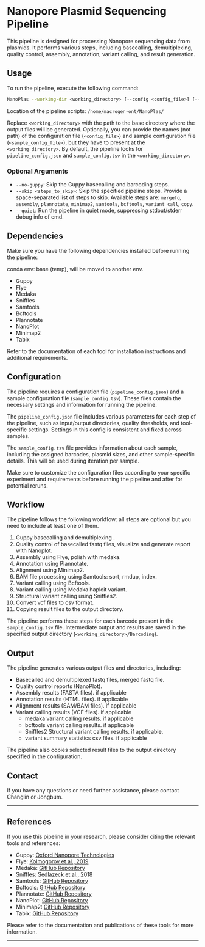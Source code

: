 # Nanopore Plasmid Sequencing Pipeline

This pipeline is designed for processing Nanopore sequencing data from plasmids. It performs various steps, including basecalling, demultiplexing, quality control, assembly, annotation, variant calling, and result generation.

## Usage

To run the pipeline, execute the following command:

```bash
NanoPlas --working-dir <working_directory> [--config <config_file>] [--sample-config <sample_config_file>] [--no-guppy] [--skip <steps_to_skip>] [--quiet]
```

Location of the pipeline scripts: `/home/macrogen-ont/NanoPlas/`

Replace `<working_directory>` with the path to the base directory where the output files will be generated. Optionally, you can provide the names (not path) of the configuration file (`<config_file>`) and sample configuration file (`<sample_config_file>`), but they have to present at the `<working_directory>`. By default, the pipeline looks for `pipeline_config.json` and `sample_config.tsv` in the `<working_directory>`.

### Optional Arguments

- `--no-guppy`: Skip the Guppy basecalling and barcoding steps.
- `--skip <steps_to_skip>`: Skip the specified pipeline steps. Provide a space-separated list of steps to skip. Available steps are: `mergefq`, `assembly`, `plannotate`, `minimap2`, `samtools`, `bcftools`, `variant_call`, `copy`.
- `--quiet`: Run the pipeline in quiet mode, suppressing stdout/stderr debug info of cmd.

## Dependencies

Make sure you have the following dependencies installed before running the pipeline:

conda env: base (temp), will be moved to another env.

- Guppy
- Flye
- Medaka
- Sniffles
- Samtools
- Bcftools
- Plannotate
- NanoPlot
- Minimap2
- Tabix

Refer to the documentation of each tool for installation instructions and additional requirements.

## Configuration

The pipeline requires a configuration file (`pipeline_config.json`) and a sample configuration file (`sample_config.tsv`). These files contain the necessary settings and information for running the pipeline.

The `pipeline_config.json` file includes various parameters for each step of the pipeline, such as input/output directories, quality thresholds, and tool-specific settings. Settings in this config is consistent and fixed across samples.

The `sample_config.tsv` file provides information about each sample, including the assigned barcodes, plasmid sizes, and other sample-specific details. This will be used during iteration per sample.

Make sure to customize the configuration files according to your specific experiment and requirements before running the pipeline and after for potential reruns.

## Workflow

The pipeline follows the following workflow: all steps are optional but you need to include at least one of them.

1. Guppy basecalling and demultiplexing .
2. Quality control of basecalled fastq files, visualize and generate report with Nanoplot.
3. Assembly using Flye, polish with medaka.
4. Annotation using Plannotate.
5. Alignment using Minimap2.
6. BAM file processing using Samtools: sort, rmdup, index.
7. Variant calling using Bcftools.
8. Variant calling using Medaka haploit variant.
9. Structural variant calling using Sniffles2.
10. Convert vcf files to csv format.
11. Copying result files to the output directory.

The pipeline performs these steps for each barcode present in the `sample_config.tsv` file. Intermediate output and results are saved in the specified output directory (`<working_directory>/Barcoding`).

## Output

The pipeline generates various output files and directories, including:

- Basecalled and demultiplexed fastq files, merged fastq file.
- Quality control reports (NanoPlot).
- Assembly results (FASTA files). if applicable
- Annotation results (HTML files). if applicable
- Alignment results (SAM/BAM files). if applicable
- Variant calling results (VCF files). if applicable
  - medaka variant calling results. if applicable
  - bcftools variant calling results. if applicable
  - Sniffles2 Structural variant calling results. if applicable.
  - variant summary statistics csv files. if applicable

The pipeline also copies selected result files to the output directory specified in the configuration.

## Contact

If you have any questions or need further assistance, please contact Changlin or Jongbum.

---

## References

If you use this pipeline in your research, please consider citing the relevant tools and references:

- Guppy: [Oxford Nanopore Technologies](https://nanoporetech.com)
- Flye: [Kolmogorov et al., 2019](https://www.nature.com/articles/s41592-019-0669-3)
- Medaka: [GitHub Repository](https://github.com/nanoporetech/medaka)
- Sniffles: [Sedlazeck et al., 2018](https://genomebiology.biomedcentral.com/articles/10.1186/s13059-018-1611-3)
- Samtools: [GitHub Repository](https://github.com/samtools/samtools)
- Bcftools: [GitHub Repository](https://github.com/samtools/bcftools)
- Plannotate: [GitHub Repository](https://github.com/sanger-pathogens/plannotate)
- NanoPlot: [GitHub Repository](https://github.com/wdecoster/NanoPlot)
- Minimap2: [GitHub Repository](https://github.com/lh3/minimap2)
- Tabix: [GitHub Repository](https://github.com/samtools/tabix)

Please refer to the documentation and publications of these tools for more information.

---
